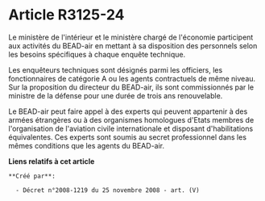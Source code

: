# Article R3125-24

Le ministère de l'intérieur et le ministère chargé de l'économie participent aux activités du BEAD-air en mettant à sa
disposition des personnels selon les besoins spécifiques à chaque enquête technique.

Les enquêteurs techniques sont désignés parmi les officiers, les fonctionnaires de catégorie A ou les agents contractuels de
même niveau. Sur la proposition du directeur du BEAD-air, ils sont commissionnés par le ministre de la défense pour une durée
de trois ans renouvelable.

Le BEAD-air peut faire appel à des experts qui peuvent appartenir à des armées étrangères ou à des organismes homologues
d'Etats membres de l'organisation de l'aviation civile internationale et disposant d'habilitations équivalentes. Ces experts
sont soumis au secret professionnel dans les mêmes conditions que les agents du BEAD-air.

**Liens relatifs à cet article**

	**Créé par**:

	  - Décret n°2008-1219 du 25 novembre 2008 - art. (V)
